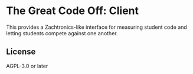 # The Great Code Off: Client

This provides a Zachtronics-like interface for measuring student code and letting students compete against one another.

## License

AGPL-3.0 or later
